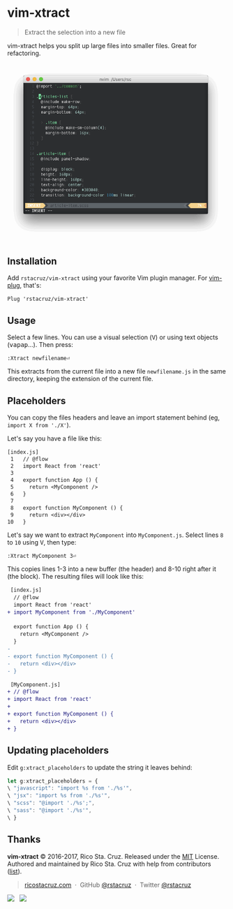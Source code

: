 # vim-xtract

> Extract the selection into a new file

vim-xtract helps you split up large files into smaller files. Great for refactoring.

![](docs/screencast.gif)

## Installation

Add `rstacruz/vim-xtract` using your favorite Vim plugin manager. For [vim-plug](https://github.com/junegunn/vim-plug), that's:

```vim
Plug 'rstacruz/vim-xtract'
```

## Usage

Select a few lines. You can use a visual selection (<kbd>V</kbd>) or using text objects (<kbd>v</kbd><kbd>ap</kbd><kbd>ap</kbd>...). Then press:

```
:Xtract newfilename⏎
```

This extracts from the current file into a new file `newfilename.js` in the same directory, keeping the extension of the current file.

## Placeholders

You can copy the files headers and leave an import statement behind (eg, `import X from './X'`).

Let's say you have a file like this:

```
[index.js]
 1   // @flow
 2   import React from 'react'
 3
 4   export function App () {
 5     return <MyComponent />
 6   }
 7
 8   export function MyComponent () {
 9     return <div></div>
10   }
```

Let's say we want to extract `MyComponent` into `MyComponent.js`. Select lines `8` to `10` using <kbd>V</kbd>, then type:

```
:Xtract MyComponent 3⏎
```

This copies lines 1-3 into a new buffer (the header) and 8-10 right after it (the block). The resulting files will look like this:

```diff
 [index.js]
  // @flow
  import React from 'react'
+ import MyComponent from './MyComponent'

  export function App () {
    return <MyComponent />
  }
-
- export function MyComponent () {
-   return <div></div>
- }
```

```diff
 [MyComponent.js]
+ // @flow
+ import React from 'react'
+
+ export function MyComponent () {
+   return <div></div>
+ }
```

## Updating placeholders

Edit `g:xtract_placeholders` to update the string it leaves behind:

```js
let g:xtract_placeholders = {
\ "javascript": "import %s from './%s'",
\ "jsx": "import %s from './%s'",
\ "scss": "@import './%s';",
\ "sass": "@import './%s'",
\ }
```

## Thanks

**vim-xtract** © 2016-2017, Rico Sta. Cruz. Released under the [MIT] License.<br>
Authored and maintained by Rico Sta. Cruz with help from contributors ([list][contributors]).

> [ricostacruz.com](http://ricostacruz.com) &nbsp;&middot;&nbsp;
> GitHub [@rstacruz](https://github.com/rstacruz) &nbsp;&middot;&nbsp;
> Twitter [@rstacruz](https://twitter.com/rstacruz)

[![](https://img.shields.io/github/followers/rstacruz.svg?style=social&label=@rstacruz)](https://github.com/rstacruz) &nbsp;
[![](https://img.shields.io/twitter/follow/rstacruz.svg?style=social&label=@rstacruz)](https://twitter.com/rstacruz)

[MIT]: http://mit-license.org/
[contributors]: http://github.com/rstacruz/vim-xtract/contributors

